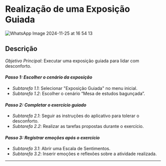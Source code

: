 # Realização de uma Exposição Guiada

![WhatsApp Image 2024-11-25 at 16 54 13](https://github.com/user-attachments/assets/88c93132-5960-48f7-b221-c214c19a0d1b)


## Descrição
*Objetivo Principal*: Executar uma exposição guiada para lidar com desconforto.  

#### *Passo 1: Escolher o cenário da exposição*  
- *Subtarefa 1.1*: Selecionar "Exposição Guiada" no menu inicial.  
- *Subtarefa 1.2*: Escolher o cenário “Mesa de estudos bagunçada”.  

#### *Passo 2: Completar o exercício guiado*  
- *Subtarefa 2.1*: Seguir as instruções do aplicativo para tolerar o desconforto.  
- *Subtarefa 2.2*: Realizar as tarefas propostas durante o exercício.  

#### *Passo 3: Registrar emoções após o exercício*  
- *Subtarefa 3.1*: Abrir uma Escala de Sentimentos.  
- *Subtarefa 3.2*: Inserir emoções e reflexões sobre a atividade realizada.  

---
